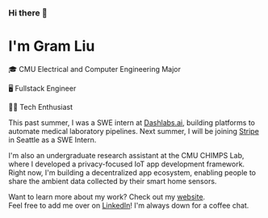 ### Hi there 👋

# I'm Gram Liu

🎓 CMU Electrical and Computer Engineering Major

🖥️ Fullstack Engineer

👨‍💻 Tech Enthusiast

This past summer, I was a SWE intern at [Dashlabs.ai](https://www.dashlabs.ai/), building platforms to automate medical laboratory pipelines.
Next summer, I will be joining [Stripe](http://stripe.com/) in Seattle as a SWE Intern.

I'm also an undergraduate research assistant at the CMU CHIMPS Lab, where I developed a privacy-focused IoT app development framework. Right now, I'm building a decentralized app ecosystem, enabling people to share the ambient data collected by their smart home sensors.

Want to learn more about my work? Check out my [website](https://gramliu.com).<br>
Feel free to add me over on [LinkedIn](https://www.linkedin.com/in/gramliu/)! I'm always down for a coffee chat.
